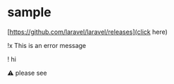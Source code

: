 # sample


[https://github.com/laravel/laravel/releases](click here)

!x This is an error message

! hi 

:warning: please see
